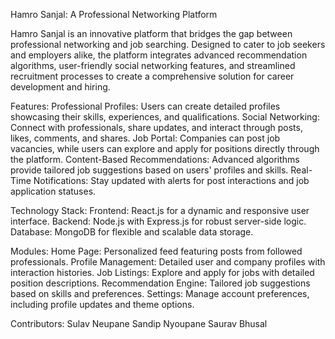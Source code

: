 Hamro Sanjal: A Professional Networking Platform

Hamro Sanjal is an innovative platform that bridges the gap between professional networking and job searching. Designed to cater to job seekers and employers alike, the platform integrates advanced recommendation algorithms, user-friendly social networking features, and streamlined recruitment processes to create a comprehensive solution for career development and hiring.

Features:
Professional Profiles: Users can create detailed profiles showcasing their skills, experiences, and qualifications.
Social Networking: Connect with professionals, share updates, and interact through posts, likes, comments, and shares.
Job Portal: Companies can post job vacancies, while users can explore and apply for positions directly through the platform.
Content-Based Recommendations: Advanced algorithms provide tailored job suggestions based on users' profiles and skills.
Real-Time Notifications: Stay updated with alerts for post interactions and job application statuses.

Technology Stack:
Frontend: React.js for a dynamic and responsive user interface.
Backend: Node.js with Express.js for robust server-side logic.
Database: MongoDB for flexible and scalable data storage.

Modules:
Home Page: Personalized feed featuring posts from followed professionals.
Profile Management: Detailed user and company profiles with interaction histories.
Job Listings: Explore and apply for jobs with detailed position descriptions.
Recommendation Engine: Tailored job suggestions based on skills and preferences.
Settings: Manage account preferences, including profile updates and theme options.

Contributors:
Sulav Neupane
Sandip Nyoupane
Saurav Bhusal
